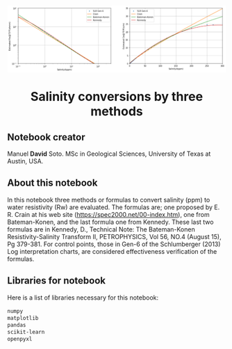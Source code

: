<div class="cell markdown">

<img src="portada.PNG" style="width:1000px" align="center">

<h1><center>Salinity conversions by three methods</h1>

</center>

<h2>Notebook creator</h2>

Manuel **David** Soto. MSc in Geological Sciences, University of Texas
at Austin, USA.

<h2>About this notebook</h2>

In this notebook three methods or formulas to convert salinity (ppm) to
water resistivity (Rw) are evaluated. The formulas are; one proposed by
E. R. Crain at his web site (<https://spec2000.net/00-index.htm>), one
from Bateman-Konen, and the last formula one from Kennedy. These last
two formulas are in Kennedy, D., Technical Note: The Bateman-Konen
Resistivity-Salinity Transform II, PETROPHYSICS, Vol 56, NO.4 (August
15), Pg 379-381. For control points, those in Gen-6 of the Schlumberger
(2013) Log interpretation charts, are considered effectiveness
verification of the formulas.

<h2>Libraries for notebook</h2>

Here is a list of libraries necessary for this notebook:

    numpy
    matplotlib
    pandas
    scikit-learn
    openpyxl

</div>

<div class="cell code">

``` python
```

</div>
